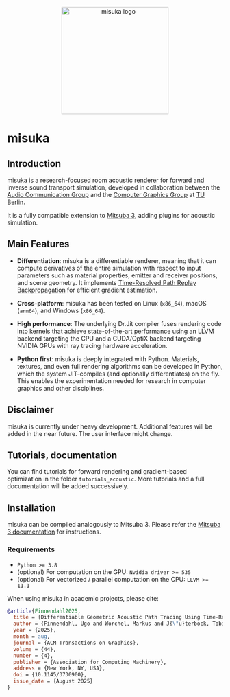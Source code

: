 <p align="center">
  <img src="https://github.com/tjueterb/misuka-data/raw/main/docs/images/misuka_logo_green.svg" width="250" alt="misuka logo">
</p>

# misuka

[1]: https://dl.acm.org/doi/10.1145/3730900
[2]: https://mitsuba.readthedocs.io/en/stable/

## Introduction

misuka is a research-focused room acoustic renderer for forward and inverse sound transport simulation, developed in collaboration between the [Audio Communication Group](https://www.tu.berlin/en/ak) and the [Computer Graphics Group](https://www.cg.tu-berlin.de/) at [TU Berlin](https://www.tu.berlin/).

It is a fully compatible extension to [Mitsuba 3](https://github.com/mitsuba-renderer/mitsuba3), adding plugins for acoustic simulation.


## Main Features

- **Differentiation**: misuka is a differentiable renderer, meaning that it can compute derivatives of the entire simulation with respect to input parameters such as material properties, emitter and receiver positions, and scene geometry. It implements [Time-Resolved Path Replay Backpropagation](1) for efficient gradient estimation.

- **Cross-platform**: misuka has been tested on Linux (``x86_64``), macOS (``arm64``), and Windows (``x86_64``).

- **High performance**: The underlying Dr.Jit compiler fuses rendering code into kernels that achieve state-of-the-art performance using an LLVM backend targeting the CPU and a CUDA/OptiX backend targeting NVIDIA GPUs with ray tracing hardware acceleration.

- **Python first**: misuka is deeply integrated with Python. Materials, textures, and even full rendering algorithms can be developed in Python, which the system JIT-compiles (and optionally differentiates) on the fly. This enables the experimentation needed for research in computer graphics and other disciplines.

## Disclaimer

misuka is currently under heavy development. Additional features will be added in the near future. The user interface might change.

## Tutorials, documentation

You can find tutorials for forward rendering and gradient-based optimization in the folder `tutorials_acoustic`. More tutorials and a full documentation will be added successively.

## Installation

misuka can be compiled analogously to Mitsuba 3.
Please refer the [Mitsuba 3 documentation](https://mitsuba.readthedocs.io/en/latest/src/developer_guide/compiling.html) for instructions.

### Requirements

- `Python >= 3.8`
- (optional) For computation on the GPU: `Nvidia driver >= 535`
- (optional) For vectorized / parallel computation on the CPU: `LLVM >= 11.1`

When using misuka in academic projects, please cite:

```bibtex
@article{Finnendahl2025,
  title = {Differentiable Geometric Acoustic Path Tracing Using Time-Resolved Path Replay Backpropagation},
  author = {Finnendahl, Ugo and Worchel, Markus and J{\"u}terbock, Tobias and Wujecki, Daniel and Brinkmann, Fabian and Weinzierl, Stefan and Alexa, Marc},
  year = {2025},
  month = aug,
  journal = {ACM Transactions on Graphics},
  volume = {44},
  number = {4},
  publisher = {Association for Computing Machinery},
  address = {New York, NY, USA},
  doi = {10.1145/3730900},
  issue_date = {August 2025}
}
```
<!--  Add once published: -->
<!--

```bibtex
@inproceedings{misuka,
  title = {Misuka: {{An}} Open-Source Differentiable Room Acoustic Renderer},
  booktitle = {Proceedings of {{Meetings}} on {{Acoustics}}},
  author = {J{\"u}terbock, Tobias and Finnendahl, Ugo and Worchel, Markus and Wujecki, Daniel and Alexa, Marc and Weinzierl, Stefan},
  year = {2025},
  publisher = {Acoustical Society of America},
  address = {New Orleans, USA}
}
```
 -->
